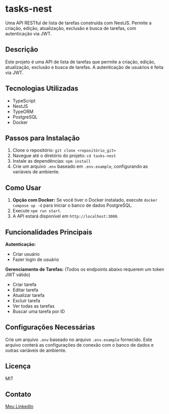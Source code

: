 # tasks-nest

Uma API RESTful de lista de tarefas construída com NestJS.  Permite a criação, edição, atualização, exclusão e busca de tarefas, com autenticação via JWT.

## Descrição

Este projeto é uma API de lista de tarefas que permite a criação, edição, atualização, exclusão e busca de tarefas. A autenticação de usuários é feita via JWT.

## Tecnologias Utilizadas

* TypeScript
* NestJS
* TypeORM
* PostgreSQL
* Docker

## Passos para Instalação

1. Clone o repositório: `git clone <repositório_git>`
2. Navegue até o diretório do projeto: `cd tasks-nest`
3. Instale as dependências: `npm install`
4. Crie um arquivo `.env` baseado em `.env.example`, configurando as variáveis de ambiente.


## Como Usar

1. **Opção com Docker:**  Se você tiver o Docker instalado, execute `docker compose up -d` para iniciar o banco de dados PostgreSQL.
2. Execute `npm run start`.
3. A API estará disponível em `http://localhost:3000`.

## Funcionalidades Principais

**Autenticação:**

* Criar usuário
* Fazer login de usuário

**Gerenciamento de Tarefas:** (Todos os endpoints abaixo requerem um token JWT válido)

* Criar tarefa
* Editar tarefa
* Atualizar tarefa
* Excluir tarefa
* Ver todas as tarefas
* Buscar uma tarefa por ID

## Configurações Necessárias

Crie um arquivo `.env` baseado no arquivo `.env.example` fornecido.  Este arquivo conterá as configurações de conexão com o banco de dados e outras variáveis de ambiente.

## Licença

MIT

## Contato

[Meu LinkedIn](https://www.linkedin.com/in/felipems1/)

